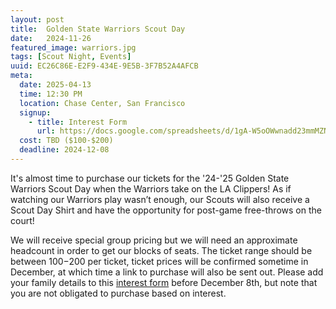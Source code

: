 ```yaml
---
layout: post
title:  Golden State Warriors Scout Day
date:   2024-11-26
featured_image: warriors.jpg
tags: [Scout Night, Events]
uuid: EC26C86E-E2F9-434E-9E5B-3F7B52A4AFCB
meta:
  date: 2025-04-13
  time: 12:30 PM
  location: Chase Center, San Francisco
  signup:
    - title: Interest Form
      url: https://docs.google.com/spreadsheets/d/1gA-W5oOWwnadd23mmMZNDeEWwrTVq5tP2ev2JB0aQWs/edit?usp=sharing
  cost: TBD ($100-$200)
  deadline: 2024-12-08
---
```


It's almost time to purchase our tickets for the '24-'25 Golden State Warriors Scout Day when the Warriors take on the LA Clippers! As if watching our Warriors play wasn’t enough, our Scouts will also receive a Scout Day Shirt and have the opportunity for post-game free-throws on the court!

We will receive special group pricing but we will need an approximate headcount in order to get our blocks of seats. The ticket range should be between $100-$200 per ticket, ticket prices will be confirmed sometime in December, at which time a link to purchase will also be sent out. Please add your family details to this [interest form](https://docs.google.com/spreadsheets/d/1gA-W5oOWwnadd23mmMZNDeEWwrTVq5tP2ev2JB0aQWs/edit?usp=sharing) before December 8th, but note that you are not obligated to purchase based on interest.
